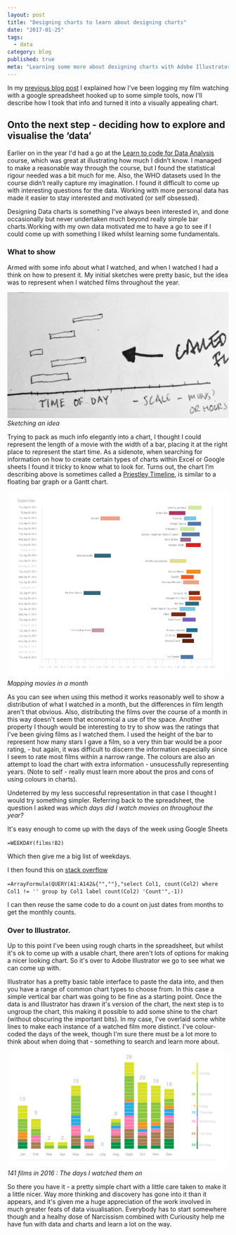 ```yaml
---
layout: post
title: "Designing charts to learn about designing charts"
date: "2017-01-25"
tags:
  - data
category: blog
published: true
meta: "Learning some more about designing charts with Adobe Illustrator and Google Sheets"
---
```


In my [previous blog post](/blog/Google-sheets-and-APIs.html) I explained how I've been logging my film watching with a google spreadsheet hooked up to some simple tools, now I'll describe how I took that info and turned it into a visually appealing chart.

## Onto the next step - deciding how to explore and visualise the ‘data’

Earlier on in the year I'd had a go at the [Learn to code for Data Analysis][futurelearn] course, which was great at illustrating how much I didn’t know. I managed to make a reasonable way through the course, but I found the statistical rigour needed was a bit much for me. Also, the WHO datasets used In the course didn’t really capture my imagination.  I found it difficult to come up with interesting questions for the data. Working with more personal data has made it easier to stay interested and motivated (or self obsessed).

Designing Data charts is something I've always been interested in, and done occasionally but never undertaken much beyond really simple bar charts.Working with my own data motivated me to have a go to see if I could come up with something I liked whilst learning some fundamentals.

### What to show

Armed with some info about what I watched, and when I watched I had a think on how to present it.  My initial sketches were pretty basic, but the idea was to represent when I watched films throughout the year.

![chart sketch](/images/charts-post/chart-sketch.png)
*Sketching an idea*

Trying to pack as much info elegantly into a chart, I thought I could represent the length of a movie with the width of a bar, placing it at the right place to represent the start time. As a sidenote, when searching for information on how to create certain types of charts within Excel or Google sheets I found it tricky to know what to look for. Turns out, the chart I’m describing above is sometimes called a [Priestley Timeline][timeline], is similar to a floating bar graph or a Gantt chart.

![Floating Bars Example](/images/charts-post/floating-bars-example.png)
*Mapping movies in a month*

As you can see when using this method it works reasonably well to show a distribution of what I watched in a month, but the differences in film length aren't that obvious.  Also, distributing the films over the course of a month in this way doesn't seem that economical a use of the space. Another property I though would be interesting to try to show was the ratings that I've been giving films as I watched them. I used the height of the bar to represent how many stars I gave a film, so a very thin bar would be a poor rating, - but again, it was difficult to discern the information especially since I seem to rate most films within a narrow range. The colours are also an attempt to load the chart with extra information - unsucessfully representing years. (Note to self - really must learn more about the pros and cons of using colours in charts).

Undeterred by my less successful representation in that case I thought I would try something simpler. Referring back to the spreadsheet, the question I asked was _which days did I watch movies on throughout the year?_

It's easy enough to come up with the days of the week using Google Sheets

`=WEEKDAY(films!B2)`

Which then give me a big list of weekdays.

I then found this on [stack overflow][stack]

`=ArrayFormula(QUERY(A1:A142&{"",""},"select Col1, count(Col2) where Col1 != '' group by Col1 label count(Col2) 'Count'",-1))`

I can then reuse the same code to do a count on just dates from months to get the monthly counts.

### Over to Illustrator.

Up to this point I've been using rough charts in the spreadsheet, but whilst it's ok to come up with a usable chart, there aren't lots of options for making a nicer looking chart. So it's over to Adobe Illustrator we go to see what we can come up with.

Illustrator has a pretty basic table interface to paste the data into, and then you have a range of common chart types to choose from. In this case a simple vertical bar chart was going to be fine as a starting point. Once the data is and Illustrator has drawn it's version of the chart, the next step is to ungroup the chart, this making it possible to add some shine to the chart (without obscuring the important bits). In my case, I've overlaid some white lines to make each instance of a watched film more distinct. I've colour-coded the days of the week, though I'm sure there must be a lot more to think about when doing that - something to search and learn more about.

![Chart of watched films](/images/charts-post/weekdays-watched-chart.png)
*141 films in 2016 : The days I watched them on*

So there you have it - a pretty simple chart with a little care taken to make it a little nicer. Way more thinking and discovery has gone into it than it appears, and it's given me a huge appreciation of the work involved in much greater feats of data visualisation. Everybody has to start somewhere though and a healhy dose of Narcissism combined with Curiousity help me have fun with data and charts and learn a lot on the way.




[futurelearn]: https://www.futurelearn.com/courses/learn-to-code
[stack]: http://stackoverflow.com/questions/12125847/counting-number-of-occurrences-in-column
[timeline]: https://en.wikipedia.org/wiki/A_New_Chart_of_History
